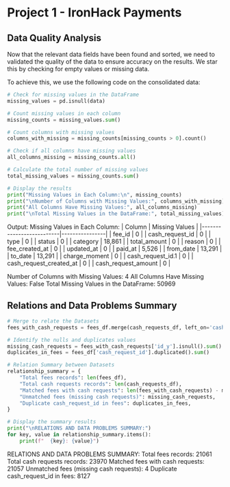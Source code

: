 # Project 1 - IronHack Payments

## Data Quality Analysis

Now that the relevant data fields have been found and sorted, we need to validated the quality of the data to ensure accuracy on the results. We star this by checking for empty values or missing
data.

To achieve this, we use the following code on the consolidated data:

```python
# Check for missing values in the DataFrame
missing_values = pd.isnull(data)

# Count missing values in each column
missing_counts = missing_values.sum()

# Count columns with missing values
columns_with_missing = missing_counts[missing_counts > 0].count()

# Check if all columns have missing values
all_columns_missing = missing_counts.all()

# Calculate the total number of missing values
total_missing_values = missing_counts.sum()

# Display the results
print("Missing Values in Each Column:\n", missing_counts)
print("\nNumber of Columns with Missing Values:", columns_with_missing)
print("All Columns Have Missing Values:", all_columns_missing)
print("\nTotal Missing Values in the DataFrame:", total_missing_values)
```

Output:
Missing Values in Each Column:
| Column | Missing Values |
|--------------------------|----------------|
| fee_id | 0 |
| cash_request_id | 0 |
| type | 0 |
| status | 0 |
| category | 18,861 |
| total_amount | 0 |
| reason | 0 |
| fee_created_at | 0 |
| updated_at | 0 |
| paid_at | 5,526 |
| from_date | 13,291 |
| to_date | 13,291 |
| charge_moment | 0 |
| cash_request_id.1 | 0 |
| cash_request_created_at | 0 |
| cash_request_amount | 0 |

Number of Columns with Missing Values: 4
All Columns Have Missing Values: False
Total Missing Values in the DataFrame: 50969

## Relations and Data Problems Summary

```python
# Merge to relate the Datasets
fees_with_cash_requests = fees_df.merge(cash_requests_df, left_on='cash_request_id', right_on='id', how='left')

# Identify the nulls and duplicates values
missing_cash_requests = fees_with_cash_requests['id_y'].isnull().sum()
duplicates_in_fees = fees_df['cash_request_id'].duplicated().sum()

# Relation Summary between Datasets
relationship_summary = {
    "Total fees records": len(fees_df),
    "Total cash requests records": len(cash_requests_df),
    "Matched fees with cash requests": len(fees_with_cash_requests) - missing_cash_requests,
    "Unmatched fees (missing cash requests)": missing_cash_requests,
    "Duplicate cash_request_id in fees": duplicates_in_fees,
}

# Display the summary results
print("\nRELATIONS AND DATA PROBLEMS SUMMARY:")
for key, value in relationship_summary.items():
    print(f"  {key}: {value}")
```

RELATIONS AND DATA PROBLEMS SUMMARY:
Total fees records: 21061
Total cash requests records: 23970
Matched fees with cash requests: 21057
Unmatched fees (missing cash requests): 4
Duplicate cash_request_id in fees: 8127
